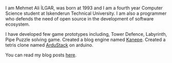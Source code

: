 <!--
.. title: About Me
.. slug: index
.. date: 2016-04-23 02:44:39 UTC+03:00
.. tags:
.. category:
.. link:
.. description:
.. type: text
.. pretty_url: False
.. template: front_page.tmpl
.. hidetitle: True
-->


I am Mehmet Ali İLGAR, was born at 1993 and I am a fourth year Computer Science student at Iskenderun Technical University. I am also a programmer who defends the need of open source in the development of software ecosystem.

I have developed few game prototypes including, Tower Defence, Labyrinth, Pipe Puzzle solving game. Created a blog engine named [Kanepe][1]. Created a tetris clone named [ArduStack][2] on arduino.

You can read my blog posts [here](/blog).

[1]: https://github.com/ilgarmehmetali/kanepe "Kanepe Blog Engine"
[2]: https://github.com/ilgarmehmetali/ArduStack "Arduino Tetris Clone"
